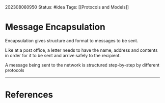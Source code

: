 202308080950
Status: #idea
Tags: [[Protocols and Models]] 
# Message Encapsulation

Encapsulation gives structure and format to messages to be sent.

Like at a post office, a letter needs to have the name, address and contents in order for it to be sent and arrive safely to the recipient.

A message being sent to the network is structured step-by-step by different protocols

---
# References